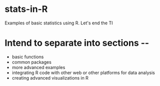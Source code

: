 # stats-in-R
Examples of basic statistics using R. Let's end the TI


# Intend to separate into sections -- 
 + basic functions
 + common packages
 +  more advanced examples 
+ integrating R code with other web or other platforms for data analysis
+ creating advanced visualizations in R
